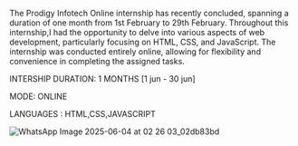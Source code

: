The Prodigy Infotech Online internship has recently concluded, spanning a duration of one month from 1st February to 29th February. 
Throughout this internship,I had the opportunity to delve into various aspects of web development, particularly focusing on HTML, CSS, and JavaScript.
The internship was conducted entirely online, allowing for flexibility and convenience in completing the assigned tasks.

INTERSHIP DURATION: 1 MONTHS [1 jun - 30 jun]

MODE: ONLINE

LANGUAGES : HTML,CSS,JAVASCRIPT

![WhatsApp Image 2025-06-04 at 02 26 03_02db83bd](https://github.com/user-attachments/assets/6ceb0bbc-b748-462e-83d7-14b688f8ba5f)
